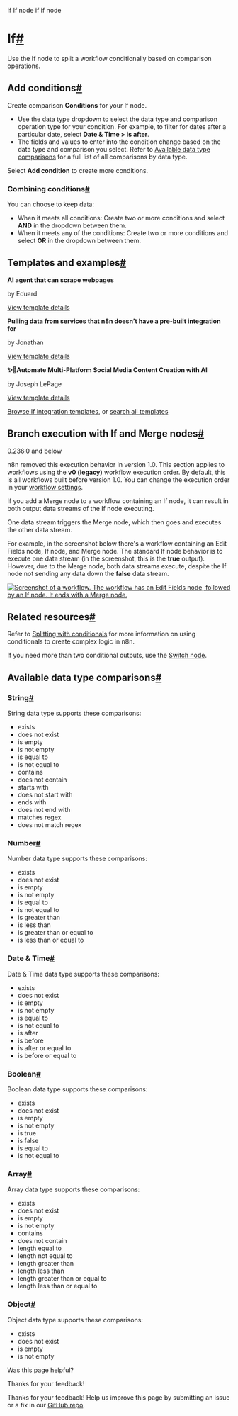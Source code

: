If If node if if node [ ](https://github.com/n8n-io/n8n-docs/edit/main/docs/integrations/builtin/core-nodes/n8n-nodes-base.if.md "Edit this page")

# If[#](#if "Permanent link")

Use the If node to split a workflow conditionally based on comparison operations.

## Add conditions[#](#add-conditions "Permanent link")

Create comparison **Conditions** for your If node.

  * Use the data type dropdown to select the data type and comparison operation type for your condition. For example, to filter for dates after a particular date, select **Date & Time > is after**.
  * The fields and values to enter into the condition change based on the data type and comparison you select. Refer to [Available data type comparisons](#available-data-type-comparisons) for a full list of all comparisons by data type.



Select **Add condition** to create more conditions.

### Combining conditions[#](#combining-conditions "Permanent link")

You can choose to keep data:

  * When it meets all conditions: Create two or more conditions and select **AND** in the dropdown between them.
  * When it meets any of the conditions: Create two or more conditions and select **OR** in the dropdown between them.



## Templates and examples[#](#templates-and-examples "Permanent link")

**AI agent that can scrape webpages**

by Eduard

[View template details](https://n8n.io/workflows/2006-ai-agent-that-can-scrape-webpages/)

**Pulling data from services that n8n doesn’t have a pre-built integration for**

by Jonathan

[View template details](https://n8n.io/workflows/1748-pulling-data-from-services-that-n8n-doesnt-have-a-pre-built-integration-for/)

**✨🤖Automate Multi-Platform Social Media Content Creation with AI**

by Joseph LePage

[View template details](https://n8n.io/workflows/3066-automate-multi-platform-social-media-content-creation-with-ai/)

[Browse If integration templates](https://n8n.io/integrations/if/), or [search all templates](https://n8n.io/workflows/)

## Branch execution with If and Merge nodes[#](#branch-execution-with-if-and-merge-nodes "Permanent link")

0.236.0 and below

n8n removed this execution behavior in version 1.0. This section applies to workflows using the **v0 (legacy)** workflow execution order. By default, this is all workflows built before version 1.0. You can change the execution order in your [workflow settings](../../../../workflows/settings/).

If you add a Merge node to a workflow containing an If node, it can result in both output data streams of the If node executing.

One data stream triggers the Merge node, which then goes and executes the other data stream.

For example, in the screenshot below there's a workflow containing an Edit Fields node, If node, and Merge node. The standard If node behavior is to execute one data stream (in the screenshot, this is the **true** output). However, due to the Merge node, both data streams execute, despite the If node not sending any data down the **false** data stream.

[![Screenshot of a workflow. The workflow has an Edit Fields node, followed by an If node. It ends with a Merge node.](../../../../_images/integrations/builtin/core-nodes/merge/if-merge-node.png)](https://docs.n8n.io/_images/integrations/builtin/core-nodes/merge/if-merge-node.png)

## Related resources[#](#related-resources "Permanent link")

Refer to [Splitting with conditionals](../../../../flow-logic/splitting/) for more information on using conditionals to create complex logic in n8n.

If you need more than two conditional outputs, use the [Switch node](../n8n-nodes-base.switch/).

## Available data type comparisons[#](#available-data-type-comparisons "Permanent link")

### String[#](#string "Permanent link")

String data type supports these comparisons:

  * exists
  * does not exist
  * is empty
  * is not empty
  * is equal to
  * is not equal to
  * contains
  * does not contain
  * starts with
  * does not start with
  * ends with
  * does not end with
  * matches regex
  * does not match regex



### Number[#](#number "Permanent link")

Number data type supports these comparisons:

  * exists
  * does not exist
  * is empty
  * is not empty
  * is equal to
  * is not equal to
  * is greater than
  * is less than
  * is greater than or equal to
  * is less than or equal to



### Date & Time[#](#date-time "Permanent link")

Date & Time data type supports these comparisons:

  * exists
  * does not exist
  * is empty
  * is not empty
  * is equal to
  * is not equal to
  * is after
  * is before
  * is after or equal to
  * is before or equal to



### Boolean[#](#boolean "Permanent link")

Boolean data type supports these comparisons:

  * exists
  * does not exist
  * is empty
  * is not empty
  * is true
  * is false
  * is equal to
  * is not equal to



### Array[#](#array "Permanent link")

Array data type supports these comparisons:

  * exists
  * does not exist
  * is empty
  * is not empty
  * contains
  * does not contain
  * length equal to
  * length not equal to
  * length greater than
  * length less than
  * length greater than or equal to
  * length less than or equal to



### Object[#](#object "Permanent link")

Object data type supports these comparisons:

  * exists
  * does not exist
  * is empty
  * is not empty

Was this page helpful? 

Thanks for your feedback! 

Thanks for your feedback! Help us improve this page by submitting an issue or a fix in our [GitHub repo](https://github.com/n8n-io/n8n-docs). 
